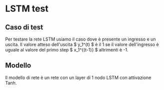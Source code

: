 # LSTM test

## Caso di test

Per testare la rete LSTM usiamo il caso dove è presente un ingresso
e un uscita.
Il valore atteso dell'uscita $ y_1^(t) $ è il 1 se il valore dell'ingresso è uguale al valore del primo step $ x_1^{(t-1)} $ altrimenti è -1.

## Modello

Il modello di rete è un rete con un layer di 1 nodo LSTM con attivazione Tanh.
